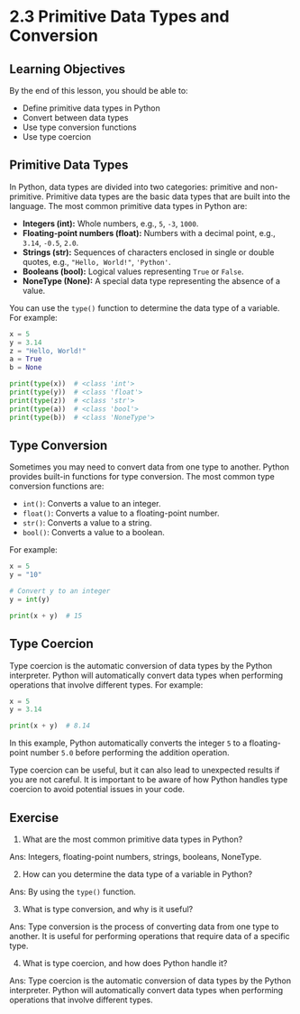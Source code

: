 # 2.3 Primitive Data Types and Conversion

## Learning Objectives

By the end of this lesson, you should be able to:

- Define primitive data types in Python
- Convert between data types
- Use type conversion functions
- Use type coercion

## Primitive Data Types

In Python, data types are divided into two categories: primitive and non-primitive. Primitive data types are the basic data types that are built into the language. The most common primitive data types in Python are:

- **Integers (int):** Whole numbers, e.g., `5`, `-3`, `1000`.
- **Floating-point numbers (float):** Numbers with a decimal point, e.g., `3.14`, `-0.5`, `2.0`.
- **Strings (str):** Sequences of characters enclosed in single or double quotes, e.g., `"Hello, World!"`, `'Python'`.
- **Booleans (bool):** Logical values representing `True` or `False`.
- **NoneType (None):** A special data type representing the absence of a value.

You can use the `type()` function to determine the data type of a variable. For example:

```python
x = 5
y = 3.14
z = "Hello, World!"
a = True
b = None

print(type(x))  # <class 'int'>
print(type(y))  # <class 'float'>
print(type(z))  # <class 'str'>
print(type(a))  # <class 'bool'>
print(type(b))  # <class 'NoneType'>
```

## Type Conversion

Sometimes you may need to convert data from one type to another. Python provides built-in functions for type conversion. The most common type conversion functions are:

- `int()`: Converts a value to an integer.
- `float()`: Converts a value to a floating-point number.
- `str()`: Converts a value to a string.
- `bool()`: Converts a value to a boolean.

For example:

```python
x = 5
y = "10"

# Convert y to an integer
y = int(y)

print(x + y)  # 15
```

## Type Coercion

Type coercion is the automatic conversion of data types by the Python interpreter. Python will automatically convert data types when performing operations that involve different types. For example:

```python
x = 5
y = 3.14

print(x + y)  # 8.14
```

In this example, Python automatically converts the integer `5` to a floating-point number `5.0` before performing the addition operation.

Type coercion can be useful, but it can also lead to unexpected results if you are not careful. It is important to be aware of how Python handles type coercion to avoid potential issues in your code.

## Exercise

1. What are the most common primitive data types in Python?

Ans: Integers, floating-point numbers, strings, booleans, NoneType.

2. How can you determine the data type of a variable in Python?

Ans: By using the `type()` function.

3. What is type conversion, and why is it useful?

Ans: Type conversion is the process of converting data from one type to another. It is useful for performing operations that require data of a specific type.

4. What is type coercion, and how does Python handle it?

Ans: Type coercion is the automatic conversion of data types by the Python interpreter. Python will automatically convert data types when performing operations that involve different types.
